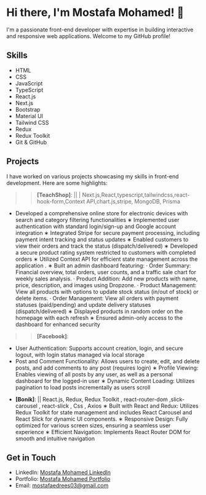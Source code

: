 # Hi there, I'm Mostafa Mohamed! 👋

I'm a passionate front-end developer with expertise in building interactive and responsive web applications. Welcome to my GitHub profile!

## Skills

- HTML
- CSS
- JavaScript
- TypeScript
- React.js
- Next.js
- Bootstrap
- Material UI
- Tailwind CSS
- Redux
- Redux Toolkit
- Git & GitHub

## Projects

I have worked on various projects showcasing my skills in front-end development. Here are some highlights:

>> **[TeachShop]**:  || | Next.js,React,typescript,tailwindcss,react-hook-form,Context API,chart.js,stripe, MongoDB, Prisma
* Developed a comprehensive online store for electronic devices with search and category filtering functionalities
∗ Implemented user authentication with standard login/sign-up and Google account integration
∗ Integrated Stripe for secure payment processing, including payment intent tracking and status updates
∗ Enabled customers to view their orders and track the status (dispatch/delivered)
∗ Developed a secure product rating system restricted to customers with completed orders
∗ Utilized Context API for efficient state management across the application .
∗ Built an admin dashboard featuring:
· Order Summary: Financial overview, total orders, user counts, and a traffic sale chart for weekly sales
analysis.
· Product Addition: Add new products with name, price, description, and images using Dropzone.
· Product Management: View all products with options to update stock status (in/out of stock) or delete
items.
· Order Management: View all orders with payment statuses (paid/pending) and update delivery statuses
(dispatch/delivered)
∗ Displayed products in random order on the homepage with each refresh
∗ Ensured admin-only access to the dashboard for enhanced security
>> **[Facebook]**:
* User Authentication: Supports account creation, login, and secure logout, with login status managed via local
storage
* Post and Comment Functionality: Allows users to create, edit, and delete posts, and add comments to any
post (requires login)
∗ Profile Viewing: Enables viewing of all posts by any user, as well as a personal dashboard for the logged-in user
∗ Dynamic Content Loading: Utilizes pagination to load posts incrementally as users scroll
- **[Bonik]**: || React.js, Redux, Redux Toolkit , react-router-dom ,slick-carousel , react-slick , Css , Axios
∗ Built with React and Redux: Utilizes Redux Toolkit for state management and includes React Carousel and
React Slick for dynamic UI components.
∗ Responsive Design: Fully optimized for various screen sizes, ensuring a seamless user experience
∗ Efficient Navigation: Implements React Router DOM for smooth and intuitive navigation
## Get in Touch

- LinkedIn: [Mostafa Mohamed LinkedIn](https://www.linkedin.com/in/mostafa-mohamed-asx7361/)
- Portfolio: [Mostafa Mohamed Portfolio](https://my-portfolio-phi-ruby-78.vercel.app/)
- Email: mostafaedrees03@gmail.com

